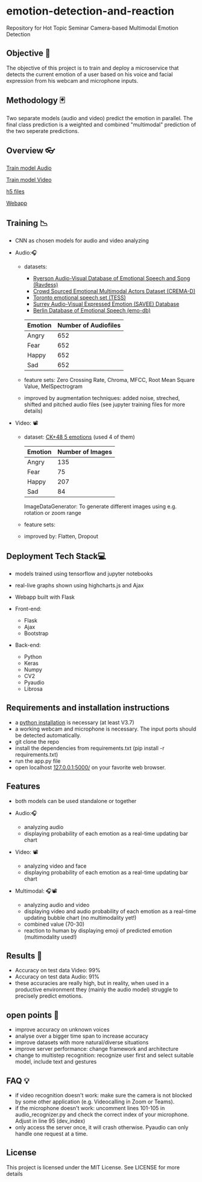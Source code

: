 # emotion-detection-and-reaction

Repository for Hot Topic Seminar Camera-based Multimodal Emotion Detection


## Objective 🎯

The objective of this project is to train and deploy a microservice that detects the current emotion of a user based on his voice and facial expression from his webcam and microphone inputs.

## Methodology 🃏

Two separate models (audio and video) predict the emotion in parallel. The final class prediction is a weighted and combined "multimodal" prediction of the two seperate predictions.

## Overview 👓

<a href="https://github.com/wintechis/emotion-detection-and-reaction/tree/main/FacialEmotion">Train model Audio<a>
	
<a href="https://github.com/wintechis/emotion-detection-and-reaction/tree/main/FacialEmotion">Train model Video<a>
	
<a href="https://github.com/wintechis/emotion-detection-and-reaction/tree/main/SER">h5 files<a> 
	
<a href="https://github.com/wintechis/emotion-detection-and-reaction/tree/main/webapp">Webapp<a> 

## Training 📉

 - CNN as chosen models for audio and video analyzing
	
 - Audio:🎧
	 - datasets:
		- <a href="https://zenodo.org/record/1188976">Ryerson Audio-Visual Database of Emotional Speech and Song (Ravdess)<a>
		- <a href="https://github.com/CheyneyComputerScience/CREMA-D">Crowd Sourced Emotional Multimodal Actors Dataset (CREMA-D)<a>
		- <a href="https://tspace.library.utoronto.ca/handle/1807/24487">Toronto emotional speech set (TESS)<a>
		- <a href="http://kahlan.eps.surrey.ac.uk/savee/Database.html">Surrey Audio-Visual Expressed Emotion (SAVEE) Database<a>
		- <a href="http://emodb.bilderbar.info/docu/">Berlin Database of Emotional Speech (emo-db)<a>
	
		| Emotion  | Number of Audiofiles |
		| ------------- | ------------- |
		| Angry  | 652  |
		| Fear  | 652  |
		| Happy  | 652  |
		| Sad  | 652  |
		
 	- feature sets: Zero Crossing Rate, Chroma, MFCC, Root Mean Square Value, MelSpectrogram
 	- improved by augmentation techniques: added noise, streched, shifted and pitched audio files (see jupyter training files for more details)
	
- Video: 📽️
	- dataset: <a href="https://www.kaggle.com/datasets/gauravsharma99/ck48-5-emotions">CK+48 5 emotions<a> (used 4 of them)
	
		| Emotion  | Number of Images |
		| ------------- | ------------- |
		| Angry  | 135  |
		| Fear  | 75  |
		| Happy  | 207  |
		| Sad  | 84  |
		
		ImageDataGenerator: To generate different images using e.g. rotation or zoom range 
	- feature sets: 
	- improved by: Flatten, Dropout
	
## Deployment Tech Stack💻

 - models trained using tensorflow and jupyter notebooks
 - real-live graphs shown using highcharts.js and Ajax 
 - Webapp built with Flask
	
- Front-end:
	- Flask
	- Ajax
	- Bootstrap
- Back-end: 
	- Python
	- Keras
	- Numpy
	- CV2
	- Pyaudio
	- Librosa

## Requirements and installation instructions 

 - a <a href="https://www.python.org/downloads/">python installation<a> is necessary (at least V3.7)
 - a working webcam and microphone is necessary. The input ports should be detected automatically.
 - git clone the repo
 - install the dependencies from requirements.txt (pip install -r requirements.txt)
 - run the app.py file
 - open localhost <a href="https://127.0.0.1:5000/">127.0.0.1:5000/<a> on your favorite web browser. 
 
 ## Features
 
 - both models can be used standalone or together
	
 - Audio:🎧
	- analyzing audio
	- displaying probability of each emotion as a real-time updating bar chart
 - Video: 📽️
	- analyzing video and face
	- displaying probability of each emotion as a real-time updating bar chart
 - Multimodal: 🎧📽️
	- analyzing audio and video
	- displaying video and audio probability of each emotion as a real-time updating bubble chart (no multimodality yet!)
	- combined value (70-30)
	- reaction to human by displaying emoji of predicted emotion (multimodality used!)
	
## Results 🎯

 - Accuracy on test data Video: 99%
 - Accuracy on test data Audio: 91%
 - these accuracies are really high, but in reality, when used in a productive environment they (mainly the audio model) struggle to precisely predict emotions.
	
 
 ## open points 📄
 
 - improve accuracy on unknown voices
 - analyse over a bigger time span to increase accuracy
 - improve datasets with more natural/diverse situations
 - improve server performance: change framework and architecture
 - change to multistep recognition: recognize user first and select suitable model, include text and gestures


 ## FAQ 💡
 
 - if video recognition doesn't work: make sure the camera is not blocked by some other application (e.g. Videocalling in Zoom or Teams).
 - if the microphone doesn't work: uncomment lines 101-105 in audio_recognizer.py and check the correct index of your microphone. Adjust in line 95 (dev_index)
 - only access the server once, it will crash otherwise. Pyaudio can only handle one request at a time.
 
 
## License

This project is licensed under the MIT License. See LICENSE for more details
